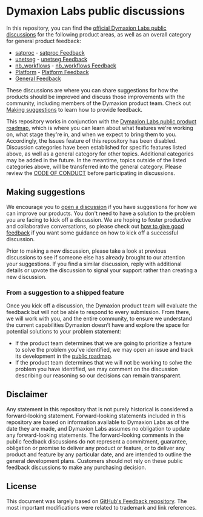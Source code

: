 # Dymaxion Labs public discussions

In this repository, you can find the [official Dymaxion Labs public discussions](https://github.com/dymaxionlabs/discussions/discussions) for the following product areas, as well as an overall category for general product feedback:

- [satproc](https://github.com/dymaxionlabs/satproc) - [satproc Feedback](https://github.com/dymaxionlabs/discussions/discussions/categories/satproc-feedback)
- [unetseg](https://github.com/dymaxionlabs/unetseg) - [unetseg Feedback](https://github.com/dymaxionlabs/discussions/discussions/categories/unetseg-feedback)
- [nb_workflows](https://github.com/dymaxionlabs/nb_workflows) - [nb_workflows Feedback](https://github.com/dymaxionlabs/feedback/discussions/categories/nb_workflows-feedback)
- [Platform](https://github.com/dymaxionlabs/platform) - [Platform Feedback](https://github.com/dymaxionlabs/feedback/discussions/categories/platform-feedback)
- [General Feedback](https://github.com/dymaxionlabs/feedback/discussions/categories/general-feedback)

These discussions are where you can share suggestions for how the products should be improved and discuss those improvements with the community, including members of the Dymaxion product team. Check out [Making suggestions](#making-suggestions) to learn how to provide feedback.

This repository works in conjunction with the [Dymaxion Labs public product roadmap](https://github.com/dymaxionlabs/roadmap), which is where you can learn about what features we're working on, what stage they're in, and when we expect to bring them to you. Accordingly, the Issues feature of this repository has been disabled. Discussion categories have been established for specific features listed above, as well as a general category for other topics. Additional categories may be added in the future. In the meantime, topics outside of the listed categories above, will be transferred into the general category. Please review the [CODE OF CONDUCT](CODE_OF_CONDUCT.md) before participating in discussions.

## Making suggestions

We encourage you to [open a discussion](https://github.com/dymaxionlabs/discussions/discussions) if you have suggestions for how we can improve our products. You don't need to have a solution to the problem you are facing to kick off a discussion. We are hoping to foster productive and collaborative conversations, so please check out [how to give good feedback](https://github.com/dymaxionlabs/discussions/discussions/1) if you want some guidance on how to kick off a successful discussion.

Prior to making a new discussion, please take a look at previous discussions to see if someone else has already brought to our attention your suggestions. If you find a similar discussion, reply with additional details or upvote the discussion to signal your support rather than creating a new discussion.

### From a suggestion to a shipped feature

Once you kick off a discussion, the Dymaxion product team will evaluate the feedback but will not be able to respond to every submission. From there, we will work with you, and the entire community, to ensure we understand the current capabilities Dymaxion doesn’t have and explore the space for potential solutions to your problem statement:

- If the product team determines that we are going to prioritize a feature to solve the problem you've identified, we may open an issue and track its development in the [public roadmap](https://github.com/dymaxionlabs/roadmap).
- If the product team determines that we will not be working to solve the problem you have identified, we may comment on the discussion describing our reasoning so our decisions can remain transparent.

## Disclaimer

Any statement in this repository that is not purely historical is considered a forward-looking statement. Forward-looking statements included in this repository are based on information available to Dymaxion Labs as of the date they are made, and Dymaxion Labs assumes no obligation to update any forward-looking statements. The forward-looking comments in the public feedback discussions do not represent a commitment, guarantee, obligation or promise to deliver any product or feature, or to deliver any product and feature by any particular date, and are intended to outline the general development plans. Customers should not rely on these public feedback discussions to make any purchasing decision.

## License

This document was largely based on [GitHub's Feedback repository](https://github.com/github/feedback). The most important modifications were related to trademark and link references.
